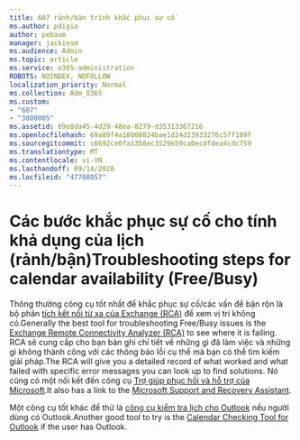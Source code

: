 ```yaml
---
title: 607 rảnh/bận trình khắc phục sự cố
ms.author: pdigia
author: pebaum
manager: jackiesm
ms.audience: Admin
ms.topic: article
ms.service: o365-administration
ROBOTS: NOINDEX, NOFOLLOW
localization_priority: Normal
ms.collection: Adm_O365
ms.custom:
- "607"
- "3800005"
ms.assetid: 69e8da45-4d29-48ea-8279-d35313367216
ms.openlocfilehash: 69a89f4a18008024bae1d24d23933276c57f189f
ms.sourcegitcommit: c6692ce0fa1358ec3529e59ca0ecdfdea4cdc759
ms.translationtype: MT
ms.contentlocale: vi-VN
ms.lasthandoff: 09/14/2020
ms.locfileid: "47708057"
---
```

# <a name="troubleshooting-steps-for-calendar-availability-freebusy"></a><span data-ttu-id="0ca3e-102">Các bước khắc phục sự cố cho tính khả dụng của lịch (rảnh/bận)</span><span class="sxs-lookup"><span data-stu-id="0ca3e-102">Troubleshooting steps for calendar availability (Free/Busy)</span></span>

<span data-ttu-id="0ca3e-103">Thông thường công cụ tốt nhất để khắc phục sự cố/các vấn đề bận rộn là bộ phân [tích kết nối từ xa của Exchange (RCA)](https://testconnectivity.microsoft.com/Default.aspx?testId=freeBusy) để xem vị trí không có.</span><span class="sxs-lookup"><span data-stu-id="0ca3e-103">Generally the best tool for troubleshooting Free/Busy issues is the [Exchange Remote Connectivity Analyzer (RCA)](https://testconnectivity.microsoft.com/Default.aspx?testId=freeBusy) to see where it is failing.</span></span> <span data-ttu-id="0ca3e-104">RCA sẽ cung cấp cho bạn bản ghi chi tiết về những gì đã làm việc và những gì không thành công với các thông báo lỗi cụ thể mà bạn có thể tìm kiếm giải pháp.</span><span class="sxs-lookup"><span data-stu-id="0ca3e-104">The RCA will give you a detailed record of what worked and what failed with specific error messages you can look up to find solutions.</span></span> <span data-ttu-id="0ca3e-105">Nó cũng có một nối kết đến công cụ [Trợ giúp phục hồi và hỗ trợ của Microsoft](https://diagnostics.office.com/).</span><span class="sxs-lookup"><span data-stu-id="0ca3e-105">It also has a link to the [Microsoft Support and Recovery Assistant](https://diagnostics.office.com/).</span></span>

<span data-ttu-id="0ca3e-106">Một công cụ tốt khác để thử là [công cụ kiểm tra lịch cho Outlook](https://www.microsoft.com/download/details.aspx?id=28786) nếu người dùng có Outlook.</span><span class="sxs-lookup"><span data-stu-id="0ca3e-106">Another good tool to try is the [Calendar Checking Tool for Outlook](https://www.microsoft.com/download/details.aspx?id=28786) if the user has Outlook.</span></span>
